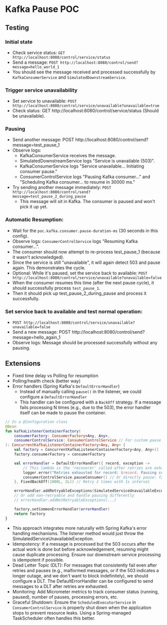 # Kafka Pause POC

## Testing

### Initial state

- Check service status: `GET http://localhost:8080/control/service/status`
- Send a message: `POST http://localhost:8080/control/send?message=hello_world_1`
- You should see the message received and processed successfully by `KafkaConsumerService` and `SimulatedDownstreamService`.

### Trigger service unavailability

- Set service to unavailable: `POST http://localhost:8080/control/service/unavailable?unavailable=true`
- Check status: GET http://localhost:8080/control/service/status (Should be unavailable).

### Pausing

- Send another message: POST http://localhost:8080/control/send?message=test_pause_1
- Observe logs:
  - KafkaConsumerService receives the message.
  - SimulatedDownstreamService logs "Service is unavailable (503)". 
  - KafkaConsumerService logs "Service unavailable... Initiating consumer pause."
  - ConsumerControlService logs "Pausing Kafka consumer..." and "Scheduling Kafka consumer... to resume in 30000 ms."
- Try sending another message immediately: `POST http://localhost:8080/control/send?message=test_pause_2_during_pause`
  - This message will sit in Kafka. The consumer is paused and won't pick it up yet.

### Automatic Resumption:

- Wait for the `poc.kafka.consumer.pause-duration-ms` (30 seconds in this config).
- Observe logs: `ConsumerControlService` logs "Resuming Kafka consumer...".
- The consumer should now attempt to re-process test_pause_1 (because it wasn't acknowledged).
- Since the service is still "unavailable", it will again detect 503 and pause again. This demonstrates the cycle. 
- Optional: While it's paused, set the service back to available: `POST http://localhost:8080/control/service/unavailable?unavailable=false`
- When the consumer resumes this time (after the next pause cycle), it should successfully process `test_pause_1`.
- Then it should pick up test_pause_2_during_pause and process it successfully.

### Set service back to available and test normal operation:

- `POST http://localhost:8080/control/service/unavailable?unavailable=false`
- Send a new message: POST http://localhost:8080/control/send?message=hello_again_1
- Observe logs: Message should be processed successfully without any pausing.

## Extensions

- Fixed time delay vs Polling for resumption
- Polling/health check (better way)
- Error handlers (Spring Kafka's `DefaultErrorHandler`)
  - Instead of manually calling `pause()` in the listener, we could configure a `DefaultErrorHandler`
  - This handler can be configured with a `BackOff` strategy. If a message fails processing N times (e.g., due to the 503), the error handler itself can be made to pause the container.
```kotlin
// In a @Configuration class
@Bean
fun kafkaListenerContainerFactory(
    consumerFactory: ConsumerFactory<Any, Any>,
    consumerControlService: ConsumerControlService // For custom pause logic
): ConcurrentKafkaListenerContainerFactory<Any, Any> {
    val factory = ConcurrentKafkaListenerContainerFactory<Any, Any>()
    factory.consumerFactory = consumerFactory

    val errorHandler = DefaultErrorHandler({ record, exception ->
        // This lambda is the 'recoverer' called after retries are exhausted
        logger.error("Retries exhausted for record: $record. Pausing consumer.", exception)
        consumerControlService.pauseConsumer() // Or directly pause: factory.getContainerProperties().getListenerTaskExecutor().execute { registry.getListenerContainer("listenerId").pause() }
    }, FixedBackOff(1000L, 2L)) // Retry 2 times with 1s interval

    errorHandler.addRetryableExceptions(SimulatedServiceUnavailableException::class.java)
    // Or add non-retryable and handle pausing differently
    // errorHandler.addNotRetryableExceptions(...)

    factory.setCommonErrorHandler(errorHandler)
    return factory
}
```
  - This approach integrates more naturally with Spring Kafka's error handling mechanisms. The listener method would just throw the SimulatedServiceUnavailableException.
- Idempotency: If a message is processed but the 503 occurs after the actual work is done but before acknowledgement, resuming might cause duplicate processing. Ensure our downstream service processing is idempotent if possible.
- Dead Letter Topic (DLT): For messages that consistently fail even after retries and pauses (e.g., malformed messages, or if the 503 indicates a longer outage, and we don't want to block indefinitely), we should configure a DLT. The DefaultErrorHandler can be configured to send messages to a DLT after retries are exhausted.
- Monitoring: Add Micrometer metrics to track consumer status (running, paused), number of pauses, processing errors, etc.
- Graceful Shutdown: Ensure the `ScheduledExecutorService` in `ConsumerControlService` is properly shut down when the application stops to prevent resource leaks. Using a Spring-managed TaskScheduler often handles this better.
